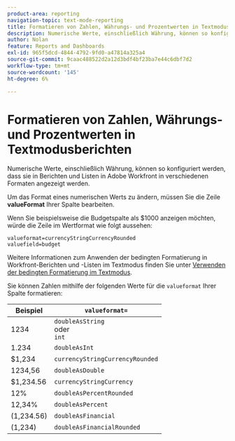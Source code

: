 ```yaml
---
product-area: reporting
navigation-topic: text-mode-reporting
title: Formatieren von Zahlen, Währungs- und Prozentwerten in Textmodusberichten
description: Numerische Werte, einschließlich Währung, können so konfiguriert werden, dass sie in Berichten und Listen in Adobe Workfront in verschiedenen Formaten angezeigt werden.
author: Nolan
feature: Reports and Dashboards
exl-id: 965f5dcd-4844-4792-9fd0-a47814a325a4
source-git-commit: 9caac488522d2a12d3bdf4bf23ba7e44c6dbf7d2
workflow-type: tm+mt
source-wordcount: '145'
ht-degree: 6%

---
```


# Formatieren von Zahlen, Währungs- und Prozentwerten in Textmodusberichten

<!-- Audited: 1/2025 -->

Numerische Werte, einschließlich Währung, können so konfiguriert werden, dass sie in Berichten und Listen in Adobe Workfront in verschiedenen Formaten angezeigt werden.

Um das Format eines numerischen Werts zu ändern, müssen Sie die Zeile **valueFormat** Ihrer Spalte bearbeiten.

Wenn Sie beispielsweise die Budgetspalte als $1000 anzeigen möchten, würde die Zeile im Wertformat wie folgt aussehen:

```
valueformat=currencyStringCurrencyRounded
valuefield=budget
```

Weitere Informationen zum Anwenden der bedingten Formatierung in Workfront-Berichten und -Listen im Textmodus finden Sie unter [Verwenden der bedingten Formatierung im Textmodus](../../../reports-and-dashboards/reports/text-mode/use-conditional-formatting-text-mode.md).

Sie können Zahlen mithilfe der folgenden Werte für die `valueformat` Ihrer Spalte formatieren:

| Beispiel | `valueformat=` |
|---|---|
| 1234 | `doubleAsString`<br>oder<br>`int` |
| 1.234 | `doubleAsInt` |
| $1,234 | `currencyStringCurrencyRounded` |
| 1234,56 | `doubleAsDouble` |
| $1,234.56 | `currencyStringCurrency` |
| 12% | `doubleAsPercentRounded` |
| 12,34% | `doubleAsPercent` |
| (1,234.56) | `doubleAsFinancial` |
| (1,234) | `doubleAsFinancialRounded` |

